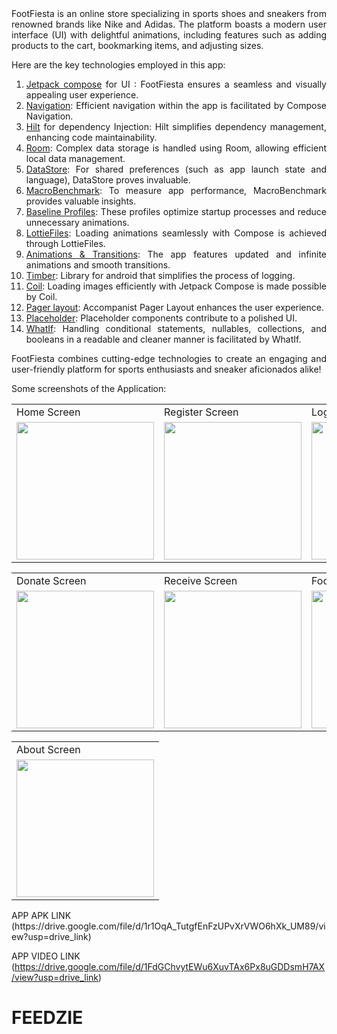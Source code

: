 <div align="justify">
FootFiesta is an online store specializing in sports shoes and sneakers from renowned brands like Nike and Adidas. The platform boasts a modern user interface (UI) with delightful animations, including features such as adding products to the cart, bookmarking items, and adjusting sizes.
 
 Here are the key technologies employed in this app:
 

  1.  [Jetpack compose](https://developer.android.com/jetpack/compose) for UI : FootFiesta ensures a seamless and visually appealing user experience.
  2.  [Navigation](https://developer.android.com/jetpack/compose/navigation): Efficient navigation within the app is facilitated by Compose Navigation.
  3.  [Hilt](https://developer.android.com/training/dependency-injection/hilt-jetpack) for dependency Injection: Hilt simplifies dependency management, enhancing code 
      maintainability.
  4.  [Room](https://developer.android.com/training/data-storage/room): Complex data storage is handled using Room, allowing efficient local 
      data management.
  5.  [DataStore](https://developer.android.com/topic/libraries/architecture/datastore): For shared preferences (such as app launch state and language), DataStore proves invaluable.
  6.  [MacroBenchmark](https://developer.android.com/topic/performance/benchmarking/macrobenchmark-overview): To measure app performance, MacroBenchmark provides valuable insights.
  7.  [Baseline Profiles](https://developer.android.com/topic/performance/baselineprofiles): These profiles optimize startup processes and reduce unnecessary animations.
  8.  [LottieFiles](https://github.com/airbnb/lottie/blob/master/android-compose.md): Loading animations seamlessly with Compose is achieved through LottieFiles.
  9.  [Animations & Transitions](https://developer.android.com/jetpack/compose/animation): The app features updated and infinite animations and smooth transitions.
  10. [Timber](https://github.com/JakeWharton/timber): Library for android that simplifies the process of logging.
  11. [Coil](https://coil-kt.github.io/coil/compose/): Loading images efficiently with Jetpack Compose is made possible by Coil.
  12. [Pager layout](https://google.github.io/accompanist/pager/): Accompanist Pager Layout enhances the user experience.
  13. [Placeholder](https://google.github.io/accompanist/placeholder/): Placeholder components contribute to a polished UI.
  14. [WhatIf](https://github.com/skydoves/WhatIf): Handling conditional statements, nullables, collections, and booleans in a readable and cleaner manner is facilitated by WhatIf.
 
  FootFiesta combines cutting-edge technologies to create an engaging and user-friendly platform for sports enthusiasts and sneaker aficionados alike!

</div>

Some screenshots of the Application: 
<p align="center" float="left">
<table>
  <tr>
    <td>Home Screen</td>
    <td>Register Screen</td>
    <td>Login Screen</td>
    <td>Dashboard Screen</td>
  </tr>
  <tr>
    <td><img src="https://github.com/MuditAggarwal1/FEEDZIE/assets/135834440/e610a67a-5024-44fb-b92a-539ca7c6171b" width="220"></td>
    <td><img src="https://github.com/MuditAggarwal1/FEEDZIE/assets/135834440/a1ef6997-b43a-4826-85b1-5e9077851737" width="220"></td>
    <td><img src="https://github.com/MuditAggarwal1/FEEDZIE/assets/135834440/f753ffcd-5517-42e3-8390-510a4c44ab2d" width="220"></td>
    <td><img src="https://user-images.githubusercontent.com/54005333/147682382-a0a2671d-6160-44d5-a4fb-dab764103ca4.png" width="220"></td>
  </tr>
 </table>
 <table>
  <tr>
    <td>Donate Screen</td>
    <td>Receive Screen</td>
    <td>Food Map Screen</td>
    <td>History Screen</td>
  </tr>
  <tr>
    <td><img src="https://user-images.githubusercontent.com/54005333/147682397-00db142f-8817-47d5-b23d-e67aef63ea02.png" width="220"></td>
    <td><img src="https://user-images.githubusercontent.com/54005333/147682399-7f6ba8ba-0805-4797-9af1-8994707c9adb.png" width="220"></td>
    <td><img src="https://user-images.githubusercontent.com/54005333/147683214-c1795ace-d312-40f2-9b1f-72a855ea27bd.png" width="220"></td>
    <td><img src="https://user-images.githubusercontent.com/54005333/147683209-1f154899-b993-43e2-8536-d8fceb61cbe5.png" width="220"></td>
  </tr>
 </table>
 </table>
 <table>
  <tr>
    <td>About Screen</td>
  </tr>
  <tr>
    <td><img src="https://github.com/MuditAggarwal1/FEEDZIE/assets/135834440/355eae04-00c5-4e5d-be71-0f7e66dcc347" width="220"></td>
  </tr>
 </table>
 </p>
 APP APK LINK  (https://drive.google.com/file/d/1r1OqA_TutgfEnFzUPvXrVWO6hXk_UM89/view?usp=drive_link)
 
 APP VIDEO LINK (https://drive.google.com/file/d/1FdGChvytEWu6XuvTAx6Px8uGDDsmH7AX/view?usp=drive_link)

 
# FEEDZIE
